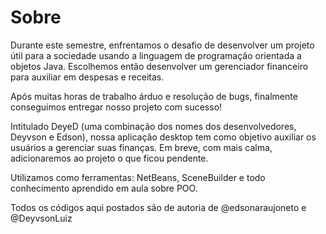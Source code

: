 # Sobre

Durante este semestre, enfrentamos o desafio de desenvolver um projeto útil para a sociedade usando a linguagem de programação orientada a objetos Java. Escolhemos então desenvolver um gerenciador financeiro para auxiliar em despesas e receitas.

Após muitas horas de trabalho árduo e resolução de bugs, finalmente conseguimos entregar nosso projeto com sucesso!

Intitulado DeyeD (uma combinação dos nomes dos desenvolvedores, Deyvson e Edson), nossa aplicação desktop tem como objetivo auxiliar os usuários a gerenciar suas finanças. Em breve, com mais calma, adicionaremos ao projeto o que ficou pendente.

Utilizamos como ferramentas: NetBeans, SceneBuilder e todo conhecimento aprendido em aula sobre POO. <br>

Todos os códigos aqui postados são de autoria de @edsonaraujoneto e @DeyvsonLuiz
